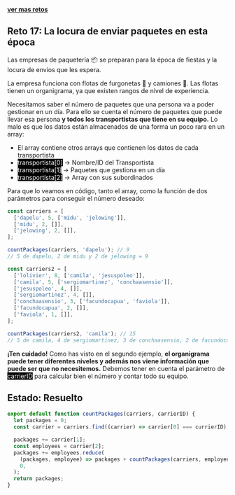 [**ver mas retos**](../README.md)

## Reto 17: La locura de enviar paquetes en esta época

Las empresas de paquetería 📦 se preparan para la época de fiestas y la locura de envíos que les espera.

La empresa funciona con flotas de furgonetas 🚛 y camiones 🚚. Las flotas tienen un organigrama, ya que existen rangos de nivel de experiencia.

Necesitamos saber el número de paquetes que una persona va a poder gestionar en un día. Para ello se cuenta el número de paquetes que puede llevar esa persona **y todos los transportistas que tiene en su equipo.** Lo malo es que los datos están almacenados de una forma un poco rara en un array:

- El array contiene otros arrays que contienen los datos de cada transportista
- <mark style="background-color: black;color:#fff">transportista[0]</mark> -> Nombre/ID del Transportista
- <mark style="background-color: black;color:#fff">transportista[1]</mark> -> Paquetes que gestiona en un día
- <mark style="background-color: black;color:#fff">transportista[2]</mark> -> Array con sus subordinados

Para que lo veamos en código, tanto el array, como la función de dos parámetros para conseguir el número deseado:

```js
const carriers = [
  ['dapelu', 5, ['midu', 'jelowing']],
  ['midu', 2, []],
  ['jelowing', 2, []],
];

countPackages(carriers, 'dapelu'); // 9
// 5 de dapelu, 2 de midu y 2 de jelowing = 9

const carriers2 = [
  ['lolivier', 8, ['camila', 'jesuspoleo']],
  ['camila', 5, ['sergiomartinez', 'conchaasensio']],
  ['jesuspoleo', 4, []],
  ['sergiomartinez', 4, []],
  ['conchaasensio', 3, ['facundocapua', 'faviola']],
  ['facundocapua', 2, []],
  ['faviola', 1, []],
];

countPackages(carriers2, 'camila'); // 15
// 5 de camila, 4 de sergiomartinez, 3 de conchaasensio, 2 de facundocapua y 1 de faviola = 15
```

**¡Ten cuidado!** Como has visto en el segundo ejemplo, **el organigrama puede tener diferentes niveles y además nos viene información que puede ser que no necesitemos.** Debemos tener en cuenta el parámetro de <mark style="background-color: black;color:#fff">carrierID</mark> para calcular bien el número y contar todo su equipo.

## Estado: Resuelto

```js
export default function countPackages(carriers, carrierID) {
  let packages = 0;
  const carrier = carriers.find((carrier) => carrier[0] === currierID);

  packages += carrier[1];
  const employees = carrier[2];
  packages += employees.reduce(
    (packages, employee) => packages + countPackages(carriers, employee),
    0,
  );
  return packages;
}
```
